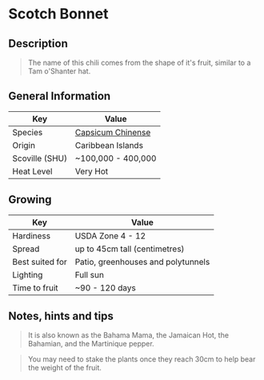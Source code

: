 # Scotch Bonnet

## Description

> The name of this chili comes from the shape of it's fruit, similar to a Tam o'Shanter hat. 

## General Information

Key | Value
--- | ---
Species | [Capsicum Chinense](.)
Origin | Caribbean Islands
Scoville (SHU) | ~100,000 - 400,000
Heat Level | Very Hot

## Growing

Key | Value
--- | -----
Hardiness | USDA Zone 4 - 12
Spread | up to 45cm tall (centimetres)
Best suited for | Patio, greenhouses and polytunnels
Lighting | Full sun
Time to fruit | ~90 - 120 days

## Notes, hints and tips

> It is also known as the Bahama Mama, the Jamaican Hot, the Bahamian, and the Martinique pepper.

> You may need to stake the plants once they reach 30cm to help bear the weight of the fruit.
